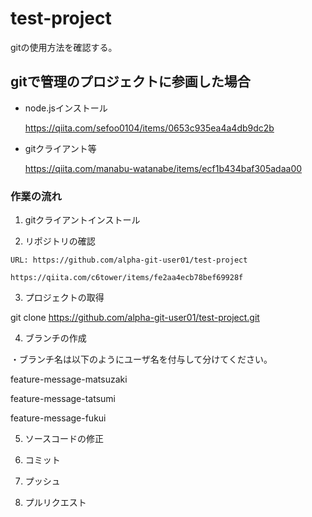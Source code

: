 # test-project
gitの使用方法を確認する。

## gitで管理のプロジェクトに参画した場合

- node.jsインストール

  https://qiita.com/sefoo0104/items/0653c935ea4a4db9dc2b

- gitクライアント等

  https://qiita.com/manabu-watanabe/items/ecf1b434baf305adaa00


### 作業の流れ

  1. gitクライアントインストール

  2. リポジトリの確認

    URL: https://github.com/alpha-git-user01/test-project

    https://qiita.com/c6tower/items/fe2aa4ecb78bef69928f


3. プロジェクトの取得

  git clone https://github.com/alpha-git-user01/test-project.git

4. ブランチの作成

  ・ブランチ名は以下のようにユーザ名を付与して分けてください。

  feature-message-matsuzaki
  
  feature-message-tatsumi
  
  feature-message-fukui

5. ソースコードの修正

6. コミット

7. プッシュ

8. プルリクエスト

